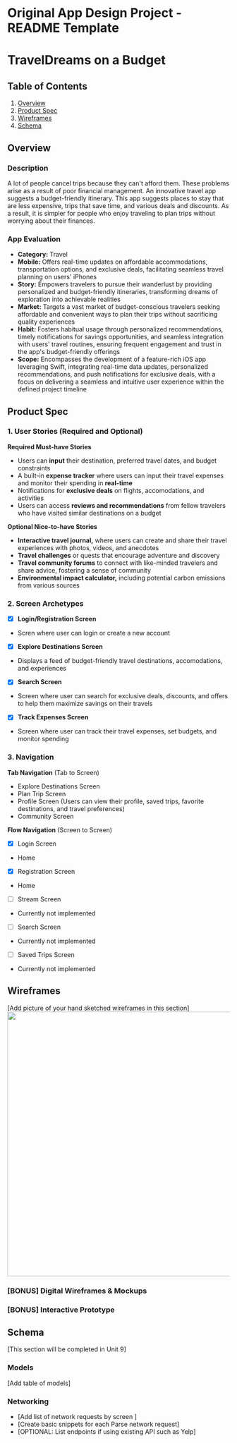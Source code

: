 Original App Design Project - README Template
===

# TravelDreams on a Budget

## Table of Contents

1. [Overview](#Overview)
2. [Product Spec](#Product-Spec)
3. [Wireframes](#Wireframes)
4. [Schema](#Schema)

## Overview

### Description

A lot of people cancel trips because they can't afford them. These problems arise as a result of poor financial management. An innovative travel app suggests a budget-friendly itinerary. This app suggests places to stay that are less expensive, trips that save time, and various deals and discounts. As a result, it is simpler for people who enjoy traveling to plan trips without worrying about their finances.

### App Evaluation

- **Category:** Travel
- **Mobile:** Offers real-time updates on affordable accommodations, transportation options, and exclusive deals, facilitating seamless travel planning on users' iPhones
- **Story:** Empowers travelers to pursue their wanderlust by providing personalized and budget-friendly itineraries, transforming dreams of exploration into achievable realities
- **Market:** Targets a vast market of budget-conscious travelers seeking affordable and convenient ways to plan their trips without sacrificing quality experiences
- **Habit:** Fosters habitual usage through personalized recommendations, timely notifications for savings opportunities, and seamless integration with users' travel routines, ensuring frequent engagement and trust in the app's budget-friendly offerings
- **Scope:** Encompasses the development of a feature-rich iOS app leveraging Swift, integrating real-time data updates, personalized recommendations, and push notifications for exclusive deals, with a focus on delivering a seamless and intuitive user experience within the defined project timeline

## Product Spec

### 1. User Stories (Required and Optional)

**Required Must-have Stories**

* Users can **input** their destination, preferred travel dates, and budget constraints 
* A built-in **expense tracker** where users can input their travel expenses and monitor their spending in **real-time**
* Notifications for **exclusive deals** on flights, accomodations, and activities
* Users can access **reviews and recommendations** from fellow travelers who have visited similar destinations on a budget

**Optional Nice-to-have Stories**

* **Interactive travel journal,** where users can create and share their travel experiences with photos, videos, and anecdotes
* **Travel challenges** or quests that encourage adventure and discovery
* **Travel community forums** to connect with like-minded travelers and share advice, fostering a sense of community
* **Environmental impact calculator,** including potential carbon emissions from various sources

### 2. Screen Archetypes

- [x] **Login/Registration Screen**
* Scren where user can login or create a new account

- [x] **Explore Destinations Screen**
* Displays a feed of budget-friendly travel destinations, accomodations, and experiences

- [x] **Search Screen**
* Screen where user can search for exclusive deals, discounts, and offers to help them maximize savings on their travels

- [x] **Track Expenses Screen**
* Screen where user can track their travel expenses, set budgets, and monitor spending

### 3. Navigation

**Tab Navigation** (Tab to Screen)

* Explore Destinations Screen
* Plan Trip Screen
* Profile Screen (Users can view their profile, saved trips, favorite destinations, and travel preferences)
* Community Screen

**Flow Navigation** (Screen to Screen)

- [x] Login Screen
* Home

- [x] Registration Screen
* Home

- [ ] Stream Screen
* Currently not implemented

- [ ] Search Screen
* Currently not implemented

- [ ] Saved Trips Screen
* Currently not implemented

## Wireframes

[Add picture of your hand sketched wireframes in this section]
<img src="YOUR_WIREFRAME_IMAGE_URL" width=600>

### [BONUS] Digital Wireframes & Mockups

### [BONUS] Interactive Prototype

## Schema 

[This section will be completed in Unit 9]

### Models

[Add table of models]

### Networking

- [Add list of network requests by screen ]
- [Create basic snippets for each Parse network request]
- [OPTIONAL: List endpoints if using existing API such as Yelp]
